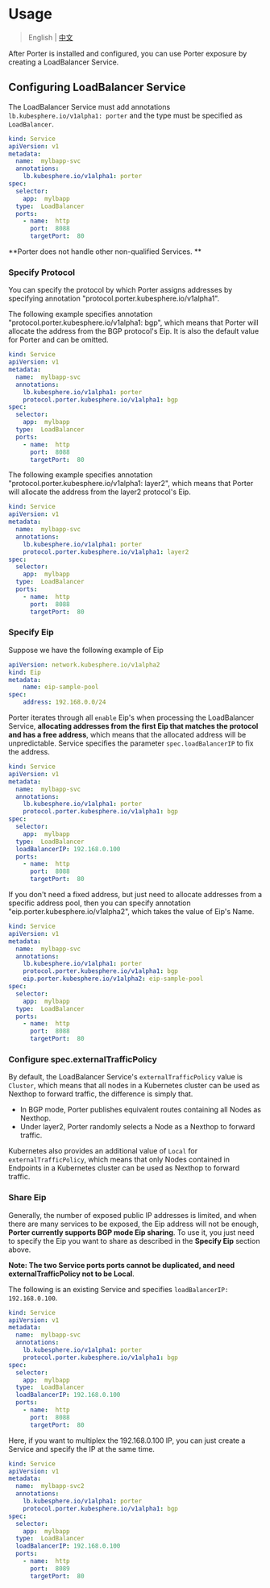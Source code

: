 # Usage

> English | [中文](zh/usage.md)


After Porter is installed and configured, you can use Porter exposure by creating a LoadBalancer Service.

## Configuring LoadBalancer Service

The LoadBalancer Service must add annotations `lb.kubesphere.io/v1alpha1: porter` and the type must be specified as `LoadBalancer`.

```yaml
kind: Service
apiVersion: v1
metadata:
  name:  mylbapp-svc
  annotations:
    lb.kubesphere.io/v1alpha1: porter
spec:
  selector:
    app:  mylbapp
  type:  LoadBalancer
  ports:
    - name:  http
      port:  8088
      targetPort:  80
```

**Porter does not handle other non-qualified Services. **

### Specify Protocol

You can specify the protocol by which Porter assigns addresses by specifying annotation "protocol.porter.kubesphere.io/v1alpha1".

The following example specifies annotation "protocol.porter.kubesphere.io/v1alpha1: bgp", which means that Porter will allocate the address from the BGP protocol's Eip. It is also the default value for Porter and can be omitted.

```yaml
kind: Service
apiVersion: v1
metadata:
  name:  mylbapp-svc
  annotations:
    lb.kubesphere.io/v1alpha1: porter
    protocol.porter.kubesphere.io/v1alpha1: bgp
spec:
  selector:
    app:  mylbapp
  type:  LoadBalancer
  ports:
    - name:  http
      port:  8088
      targetPort:  80
```

The following example specifies annotation "protocol.porter.kubesphere.io/v1alpha1: layer2", which means that Porter will allocate the address from the layer2 protocol's Eip.

```yaml
kind: Service
apiVersion: v1
metadata:
  name:  mylbapp-svc
  annotations:
    lb.kubesphere.io/v1alpha1: porter
    protocol.porter.kubesphere.io/v1alpha1: layer2
spec:
  selector:
    app:  mylbapp
  type:  LoadBalancer
  ports:
    - name:  http
      port:  8088
      targetPort:  80
```

### Specify Eip

Suppose we have the following example of Eip

```yaml
apiVersion: network.kubesphere.io/v1alpha2
kind: Eip
metadata:
    name: eip-sample-pool
spec:
    address: 192.168.0.0/24
```

Porter iterates through all `enable` Eip's when processing the LoadBalancer Service, **allocating addresses from the first Eip that matches the protocol and has a free address**, which means that the allocated address will be unpredictable. Service specifies the parameter `spec.loadBalancerIP` to fix the address.

```yaml
kind: Service
apiVersion: v1
metadata:
  name:  mylbapp-svc
  annotations:
    lb.kubesphere.io/v1alpha1: porter
    protocol.porter.kubesphere.io/v1alpha1: bgp
spec:
  selector:
    app:  mylbapp
  type:  LoadBalancer
  loadBalancerIP: 192.168.0.100
  ports:
    - name:  http
      port:  8088
      targetPort:  80
```

If you don't need a fixed address, but just need to allocate addresses from a specific address pool, then you can specify annotation "eip.porter.kubesphere.io/v1alpha2", which takes the value of Eip's Name.

```yaml
kind: Service
apiVersion: v1
metadata:
  name:  mylbapp-svc
  annotations:
    lb.kubesphere.io/v1alpha1: porter
    protocol.porter.kubesphere.io/v1alpha1: bgp
    eip.porter.kubesphere.io/v1alpha2: eip-sample-pool
spec:
  selector:
    app:  mylbapp
  type:  LoadBalancer
  ports:
    - name:  http
      port:  8088
      targetPort:  80
```

### Configure spec.externalTrafficPolicy

By default, the LoadBalancer Service's `externalTrafficPolicy` value is `Cluster`, which means that all nodes in a Kubernetes cluster can be used as Nexthop to forward traffic, the difference is simply that.
* In BGP mode, Porter publishes equivalent routes containing all Nodes as Nexthop.
* Under layer2, Porter randomly selects a Node as a Nexthop to forward traffic.

Kubernetes also provides an additional value of `Local` for `externalTrafficPolicy`, which means that only Nodes contained in Endpoints in a Kubernetes cluster can be used as Nexthop to forward traffic.

### Share Eip

Generally, the number of exposed public IP addresses is limited, and when there are many services to be exposed, the Eip address will not be enough, **Porter currently supports BGP mode Eip sharing**. To use it, you just need to specify the Eip you want to share as described in the **Specify Eip** section above.

**Note: The two Service ports ports cannot be duplicated, and need externalTrafficPolicy not to be Local**.

The following is an existing Service and specifies `loadBalancerIP: 192.168.0.100`.

```yaml
kind: Service
apiVersion: v1
metadata:
  name:  mylbapp-svc
  annotations:
    lb.kubesphere.io/v1alpha1: porter
    protocol.porter.kubesphere.io/v1alpha1: bgp
spec:
  selector:
    app:  mylbapp
  type:  LoadBalancer
  loadBalancerIP: 192.168.0.100
  ports:
    - name:  http
      port:  8088
      targetPort:  80
```

Here, if you want to multiplex the 192.168.0.100 IP, you can just create a Service and specify the IP at the same time.

```yaml
kind: Service
apiVersion: v1
metadata:
  name:  mylbapp-svc2
  annotations:
    lb.kubesphere.io/v1alpha1: porter
    protocol.porter.kubesphere.io/v1alpha1: bgp
spec:
  selector:
    app:  mylbapp
  type:  LoadBalancer
  loadBalancerIP: 192.168.0.100
  ports:
    - name:  http
      port:  8089
      targetPort:  80
```
